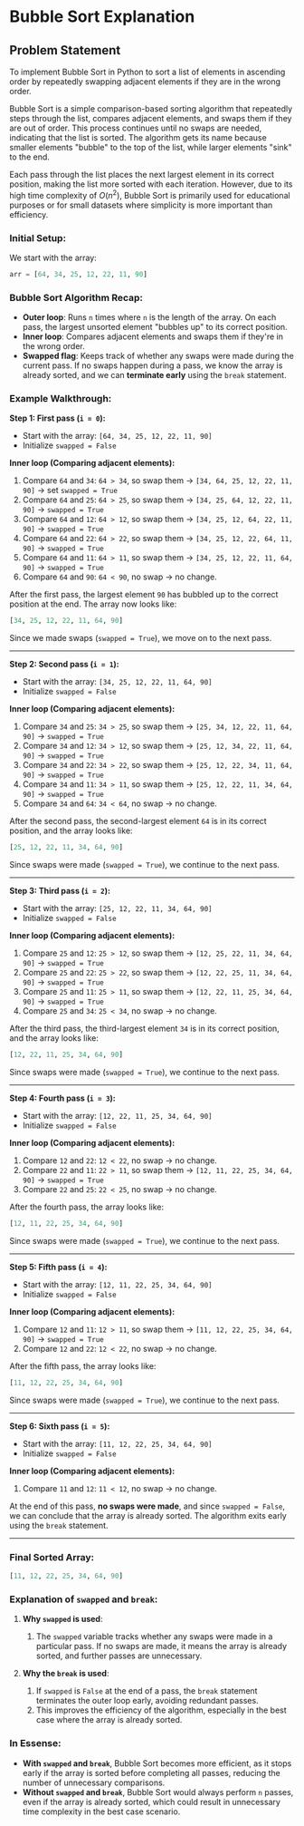 # Bubble Sort Explanation

## Problem Statement

To implement Bubble Sort in Python to sort a list of elements in ascending order by repeatedly swapping adjacent elements if they are in the wrong order.

Bubble Sort is a simple comparison-based sorting algorithm that repeatedly steps through the list, compares adjacent elements, and swaps them if they are out of order. This process continues until no swaps are needed, indicating that the list is sorted. The algorithm gets its name because smaller elements "bubble" to the top of the list, while larger elements "sink" to the end.

Each pass through the list places the next largest element in its correct position, making the list more sorted with each iteration. However, due to its high time complexity of $O(n^2)$, Bubble Sort is primarily used for educational purposes or for small datasets where simplicity is more important than efficiency.

### Initial Setup:

We start with the array:

```python
arr = [64, 34, 25, 12, 22, 11, 90]
```

### Bubble Sort Algorithm Recap:

- **Outer loop**: Runs `n` times where `n` is the length of the array. On each pass, the largest unsorted element "bubbles up" to its correct position.
- **Inner loop**: Compares adjacent elements and swaps them if they're in the wrong order.
- **Swapped flag**: Keeps track of whether any swaps were made during the current pass. If no swaps happen during a pass, we know the array is already sorted, and we can **terminate early** using the `break` statement.

### Example Walkthrough:

**Step 1: First pass (`i = 0`):**

- Start with the array: `[64, 34, 25, 12, 22, 11, 90]`
- Initialize `swapped = False`

**Inner loop (Comparing adjacent elements):**

1. Compare `64` and `34`: `64 > 34`, so swap them → `[34, 64, 25, 12, 22, 11, 90]` → set `swapped = True`
2. Compare `64` and `25`: `64 > 25`, so swap them → `[34, 25, 64, 12, 22, 11, 90]` → `swapped = True`
3. Compare `64` and `12`: `64 > 12`, so swap them → `[34, 25, 12, 64, 22, 11, 90]` → `swapped = True`
4. Compare `64` and `22`: `64 > 22`, so swap them → `[34, 25, 12, 22, 64, 11, 90]` → `swapped = True`
5. Compare `64` and `11`: `64 > 11`, so swap them → `[34, 25, 12, 22, 11, 64, 90]` → `swapped = True`
6. Compare `64` and `90`: `64 < 90`, no swap → no change.

After the first pass, the largest element `90` has bubbled up to the correct position at the end. The array now looks like:

```python
[34, 25, 12, 22, 11, 64, 90]
```

Since we made swaps (`swapped = True`), we move on to the next pass.

---

**Step 2: Second pass (`i = 1`):**

- Start with the array: `[34, 25, 12, 22, 11, 64, 90]`
- Initialize `swapped = False`

**Inner loop (Comparing adjacent elements):**

1. Compare `34` and `25`: `34 > 25`, so swap them → `[25, 34, 12, 22, 11, 64, 90]` → `swapped = True`
2. Compare `34` and `12`: `34 > 12`, so swap them → `[25, 12, 34, 22, 11, 64, 90]` → `swapped = True`
3. Compare `34` and `22`: `34 > 22`, so swap them → `[25, 12, 22, 34, 11, 64, 90]` → `swapped = True`
4. Compare `34` and `11`: `34 > 11`, so swap them → `[25, 12, 22, 11, 34, 64, 90]` → `swapped = True`
5. Compare `34` and `64`: `34 < 64`, no swap → no change.

After the second pass, the second-largest element `64` is in its correct position, and the array looks like:

```python
[25, 12, 22, 11, 34, 64, 90]
```

Since swaps were made (`swapped = True`), we continue to the next pass.

---

**Step 3: Third pass (`i = 2`):**

- Start with the array: `[25, 12, 22, 11, 34, 64, 90]`
- Initialize `swapped = False`

**Inner loop (Comparing adjacent elements):**

1. Compare `25` and `12`: `25 > 12`, so swap them → `[12, 25, 22, 11, 34, 64, 90]` → `swapped = True`
2. Compare `25` and `22`: `25 > 22`, so swap them → `[12, 22, 25, 11, 34, 64, 90]` → `swapped = True`
3. Compare `25` and `11`: `25 > 11`, so swap them → `[12, 22, 11, 25, 34, 64, 90]` → `swapped = True`
4. Compare `25` and `34`: `25 < 34`, no swap → no change.

After the third pass, the third-largest element `34` is in its correct position, and the array looks like:

```python
[12, 22, 11, 25, 34, 64, 90]
```

Since swaps were made (`swapped = True`), we continue to the next pass.

---

**Step 4: Fourth pass (`i = 3`):**

- Start with the array: `[12, 22, 11, 25, 34, 64, 90]`
- Initialize `swapped = False`

**Inner loop (Comparing adjacent elements):**

1. Compare `12` and `22`: `12 < 22`, no swap → no change.
2. Compare `22` and `11`: `22 > 11`, so swap them → `[12, 11, 22, 25, 34, 64, 90]` → `swapped = True`
3. Compare `22` and `25`: `22 < 25`, no swap → no change.

After the fourth pass, the array looks like:

```python
[12, 11, 22, 25, 34, 64, 90]
```

Since swaps were made (`swapped = True`), we continue to the next pass.

---

**Step 5: Fifth pass (`i = 4`):**

- Start with the array: `[12, 11, 22, 25, 34, 64, 90]`
- Initialize `swapped = False`

**Inner loop (Comparing adjacent elements):**

1. Compare `12` and `11`: `12 > 11`, so swap them → `[11, 12, 22, 25, 34, 64, 90]` → `swapped = True`
2. Compare `12` and `22`: `12 < 22`, no swap → no change.

After the fifth pass, the array looks like:

```python
[11, 12, 22, 25, 34, 64, 90]
```

Since swaps were made (`swapped = True`), we continue to the next pass.

---

**Step 6: Sixth pass (`i = 5`):**

- Start with the array: `[11, 12, 22, 25, 34, 64, 90]`
- Initialize `swapped = False`

**Inner loop (Comparing adjacent elements):**

1. Compare `11` and `12`: `11 < 12`, no swap → no change.

At the end of this pass, **no swaps were made**, and since `swapped = False`, we can conclude that the array is already sorted. The algorithm exits early using the `break` statement.

---

### Final Sorted Array:

```python
[11, 12, 22, 25, 34, 64, 90]
```

### Explanation of `swapped` and `break`:

1. **Why `swapped` is used**:

   1. The `swapped` variable tracks whether any swaps were made in a particular pass. If no swaps are made, it means the array is already sorted, and further passes are unnecessary.

2. **Why the `break` is used**:

   1. If `swapped` is `False` at the end of a pass, the `break` statement terminates the outer loop early, avoiding redundant passes.
   2. This improves the efficiency of the algorithm, especially in the best case where the array is already sorted.

### In Essense:

- **With `swapped` and `break`**, Bubble Sort becomes more efficient, as it stops early if the array is sorted before completing all passes, reducing the number of unnecessary comparisons.
- **Without `swapped` and `break`**, Bubble Sort would always perform `n` passes, even if the array is already sorted, which could result in unnecessary time complexity in the best case scenario.
